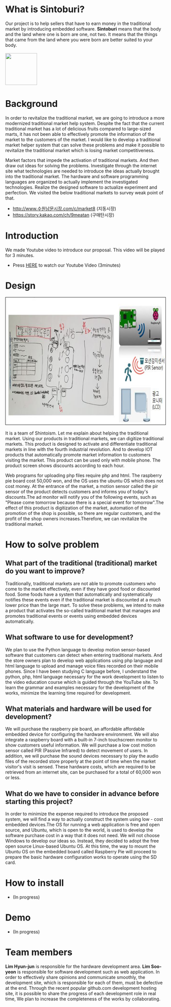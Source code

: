 # What is Sintoburi?
Our project is to help sellers that have to earn money in the traditional market by introducing embedded software. **Sintoburi** means that the body and the land where one is born are one, not two. It means that the things that came from the land where you were born are better suited to your body.
<br><br>
<img src=https://github.com/lsy0314/sintoburi/blob/master/images/onion.png width=100 height=100 border=0> </img>

# Background
In order to revitalize the traditional market, we are going to introduce a more modernized traditional market help system. Despite the fact that the current traditional market has a lot of delicious fruits compared to large-sized marts, it has not been able to effectively promote the information of the market to the customers of the market. I would like to develop a traditional market helper system that can solve these problems and make it possible to revitalize the traditional market which is losing market competitiveness. 

Market factors that impede the activation of traditional markets. And then draw out ideas for solving the problems. Investigate through the internet site what technologies are needed to introduce the ideas actually brought into the traditional market. The hardware and software programming languages are organized to actually implement the investigated technologies. Realize the designed software to actualize experiment and perfection. We visited the below traditional markets to survey weak point of that.
* http://www.수원남문시장.com/c/market8 (지동시장)
* https://story.kakao.com/ch/9meatan (구매탄시장)

# Introduction
We made Youtube video to introduce our proposal. This video will be played for 3 minutes.
* Press [HERE](https://youtu.be/r2Oou_AUoKo?t=0s) to watch our Youtube Video (3minutes)
 

# Design
<img src=https://github.com/lsy0314/sintoburi/blob/master/images/%EC%BA%A1%EC%B2%98.JPG border=1 width=600 height=400> </img>

It is a team of Shintoism. Let me explain about helping the traditional market. Using our products in traditional markets, we can digitize traditional markets. This product is designed to activate and differentiate traditional markets in line with the fourth industrial revolution. And to develop IOT products that automatically promote market information to customers visiting the market.
This product can be used only with mobile phone. The product screen shows discounts according to each hour. 

Web programs for uploading php files require php and html. The raspberry pie board cost 50,000 won, and the OS uses the ubuntu OS which does not cost money. At the entrance of the market, a motion sensor called the pir sensor of the product detects customers and informs you of today's discounts.The ad monitor will notify you of the following events, such as "Please come tomorrow because there is a special event for tomorrow".The effect of this product is digitization of the market, automation of the promotion of the shop is possible, so there are regular customers, and the profit of the shop owners increases.Therefore, we can revitalize the traditional market.


# How to solve problem

## What part of the traditional (traditional) market do you want to improve?
Traditionally, traditional markets are not able to promote customers who come to the market effectively, even if they have good food or discounted food. Some foods have a system that automatically and systematically notifies these events even if the traditional market is discounted at a much lower price than the large mart. To solve these problems, we intend to make a product that activates the so-called traditional market that manages and promotes traditional events or events using embedded devices automatically.


## What software to use for development?
We plan to use the Python language to develop motion sensor-based software that customers can detect when entering traditional markets. And the store owners plan to develop web applications using php language and html language to upload and manage voice files recorded on their mobile phones. Since I have been studying C language before, I understand the python, php, html language necessary for the work development to listen to the video education course which is guided through the YouTube site. To learn the grammar and examples necessary for the development of the works, minimize the learning time required for development.


## What materials and hardware will be used for development?
We will purchase the raspberry pie board, an affordable affordable embedded device for configuring the hardware environment. We will also integrate a raspberry board with a built-in 7-inch touchscreen monitor to show customers useful information. We will purchase a low cost motion sensor called PIR (Passive Infrared) to detect movement of users. In addition, we will purchase the sound devices necessary to play the audio files of the recorded store properly at the point of time when the market visitor's visit is sensed. These hardware costs, which are required to be retrieved from an internet site, can be purchased for a total of 60,000 won or less.

## What do we have to consider in advance before starting this project?
In order to minimize the expense required to introduce the proposed system, we will find a way to actually construct the system using low - cost embedded devices.The OS for running a web application is free and open source, and Ubuntu, which is open to the world, is used to develop the software purchase cost in a way that it does not need. We will not choose Windows to develop our ideas so. Instead, they decided to adopt the free open source Linux-based Ubuntu OS. At this time, the way to mount the Ubuntu OS on the embedded board called Raspberry Pie will proceed to prepare the basic hardware configuration works to operate using the SD card.

# How to install
* (In progress)

# Demo
* (In progress)

# Team members
**Lim Hyun-jun** is responsible for the hardware development area. **Lim Soo-yeon** is responsible for software development such as web application. In order to effectively share opinions and communicate smoothly, the development site, which is responsible for each of them, must be defective at the end. Through the recent popular github.com development hosting site, it is possible to share the progress of each development role in real time, We plan to increase the completeness of the works by collaborating.
